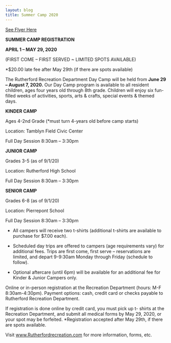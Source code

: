 ```yaml
---
layout: blog
title: Summer Camp 2020
---
```


[See Flyer Here](https://storage.googleapis.com/static.rutherford-nj.com/recreation/Summer%20Camp/2020/2020%20Summer%20Camp%20Flyer%20(1).pdf)

**SUMMER CAMP REGISTRATION**

**APRIL 1 – MAY 29, 2020**

(FIRST COME – FIRST SERVED ~ LIMITED SPOTS AVAILABLE)

*$20.00 late fee after May 29th (if there are spots available)

The Rutherford Recreation Department Day Camp will be held from **June 29 – August 7, 2020.** Our Day Camp program is
available to all resident children, ages four years old through 8th grade. Children will enjoy six fun-filled weeks of activities, sports,
arts & crafts, special events & themed days.

**KINDER CAMP**

Ages 4-2nd Grade (*must turn 4-years old before camp starts)

Location: Tamblyn Field Civic Center

Full Day Session 8:30am – 3:30pm

**JUNIOR CAMP**

Grades 3-5 (as of 9/1/20)

Location: Rutherford High School

Full Day Session 8:30am – 3:30pm

**SENIOR CAMP**

Grades 6-8 (as of 9/1/20)

Location: Pierrepont School

Full Day Session 8:30am – 3:30pm

- All campers will receive two t-shirts (additional t-shirts are available to purchase for $7.00 each).

- Scheduled day trips are offered to campers (age requirements vary) for additional fees. Trips are first come,
first serve – reservations are limited, and depart 9-9:30am Monday through Friday (schedule to follow).

- Optional aftercare (until 6pm) will be available for an additional fee for Kinder & Junior Campers only.

Online or in-person registration at the Recreation Department (hours: M-F 8:30am-4:30pm). Payment options: cash, credit card
or checks payable to Rutherford Recreation Department.

If registration is done online by credit card, you must pick up t- shirts at the Recreation Department, and submit all medical forms by May 29, 2020, or your spot may be forfeited.
*Registration accepted after May 29th, if there are spots available.

Visit www.Rutherfordrecreation.com for more information, forms, etc.
